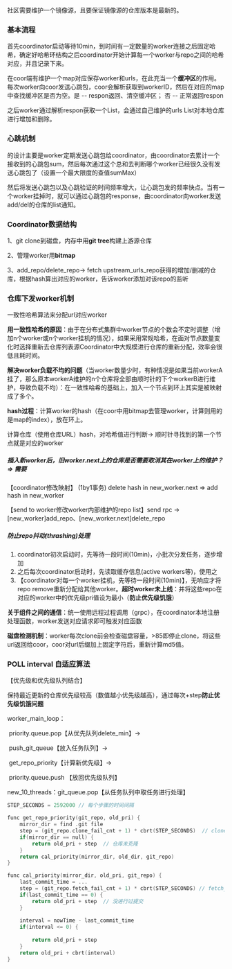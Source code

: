 社区需要维护一个镜像源，且要保证镜像源的仓库版本是最新的。

### 基本流程

首先coordinator启动等待10min，到时间有一定数量的worker连接之后固定哈希，确定好哈希环结构之后coordinator开始计算每一个worker与repo之间的哈希对应，并且记录下来。

在coor端有维护一个map对应保存worker和urls，在此充当一个**缓冲区**的作用。每次worker向coor发送心跳包，coor会解析获取到workerID，然后在对应的map中查找缓冲区是否为空。是 -- respon返回、清空缓冲区； 否 -- 正常返回respon

之后worker通过解析respon获取一个List，会通过自己维护的urls List对本地仓库进行增加和删除。

### 心跳机制

的设计主要是worker定期发送心跳包给coordinator，由coordinator去累计一个接收到的心跳包sum，然后每次通过这个总和去判断哪个worker已经很久没有发送心跳包了（设置一个最大限度的查值sumMax）

然后将发送心跳包以及心跳验证的时间频率增大，让心跳包发的频率快点。当有一个worker挂掉时，就可以通过心跳包的response，由coordinator向worker发送add/del的仓库的list通知。

### Coordinator数据结构

1、git clone到磁盘，内存中用**git tree**构建上游源仓库

2、管理worker用**bitmap**

3、add_repo/delete_repo-> fetch upstream_urls_repo获得的增加/删减的仓库，根据hash算出对应的worker，告诉worker添加对该repo的监听

### 仓库下发worker机制

一致性哈希算法来分配url对应worker

**用一致性哈希的原因**：由于在分布式集群中worker节点的个数会不定时调整（增加n个worker或n个worker挂机的情况），如果采用常规哈希，在面对节点数量变化时选择重新去仓库列表源Coordinator中大规模进行仓库的重新分配，效率会很低且耗时间。

**解决worker负载不均的问题**（当worker数量少时，有种情况是如果当前workerA挂了，那么原本workerA维护的n个仓库将全部由顺时针的下个workerB进行维护，导致负载不均）：在一致性哈希的基础上，加入一个节点到环上其实是被映射成了多个。

**hash过程**：计算worker的hash（在coor中用bitmap去管理worker，计算则用的是map的index），放在环上。

计算仓库（使用仓库URL）hash，对哈希值进行判断-> 顺时针寻找到的第一个节点就是对应的worker

##### 插入新worker后，旧worker.next上的仓库是否需要取消其在worker上的维护？ => 需要

【coordinator修改映射】 (1by1事务) delete hash in new_worker.next => add hash in new_worker

【send to worker修改worker内部维护的repo list】send rpc -> [new_worker]add_repo、[new_worker.next]delete_repo

##### 防止repo抖动(thrashing)处理

1. coordinator初次启动时，先等待一段时间(10min)，小批次分发任务，逐步增加
2. 之后每次coordinator启动时，先读取缓存信息(active workers等)，使用之
3. 【coordinator对每一个worker挂机，先等待一段时间(10min)】，无响应才将repo remove重新分配给其他worker。**超时worker未上线**：并将这些repo在对应的worker中的优先级pri值设为最小（**防止优先级饥饿**）

**关于组件之间的通信**：统一使用远程过程调用（grpc），在coordinator本地注册处理函数，worker发送对应请求即可触发对应函数

**磁盘检测机制**：worker每次clone前会检查磁盘容量，>85即停止clone，将这些url返回给coor，coor对url后缀加上固定字符后，重新计算md5值。

###  POLL interval 自适应算法

【优先级和优先级队列结合】

保持最近更新的仓库优先级较高（数值越小优先级越高），通过每次+step**防止优先级饥饿问题**

worker_main_loop：

​		priority.queue.pop【从优先队列delete_min】-> 

​			push_git_queue【放入任务队列】-> 

​				get_repo_priority【计算新优先级】-> 

​					priority.queue.push 【放回优先级队列】

new_10_threads：git_queue.pop【从任务队列中取任务进行处理】

```c
STEP_SECONDS = 2592000 // 每个步骤的时间间隔

func get_repo_priority(git_repo, old_pri) {
    mirror_dir = find .git file
	step = (git_repo.clone_fail_cnt + 1) * cbrt(STEP_SECONDS)  // clone_fail
    if(mirror_dir == null) {
        return old_pri + step  // 仓库未克隆
    }
    return cal_priority(mirror_dir, old_dir, git_repo)
}

func cal_priority(mirror_dir, old_pri, git_repo) {
    last_commit_time = ...
    step = (git_repo.fetch_fail_cnt + 1) * cbrt(STEP_SECONDS) // fetch_fail
    if(last_commit_time == 0) {
        return old_pri + step  // 没进行过提交
    }
    
    interval = nowTime - last_commit_time
    if(interval <= 0) {
        
        return old_pri + step
    }
    return old_pri + cbrt(interval)
}
```


